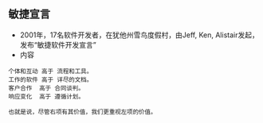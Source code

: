 <!-- 
title: 敏捷宣言
from: work
create: 2020-12-29
tags: term,management
-->

## 敏捷宣言

- 2001年，17名软件开发者，在犹他州雪鸟度假村，由Jeff, Ken, Alistair发起，发布“敏捷软件开发宣言”
- 内容
```
个体和互动 高于 流程和工具。
工作的软件 高于 详尽的文档。
客户合作  高于 合同谈判。
响应变化  高于 遵循计划。

也就是说，尽管右项有其价值，我们更重视左项的价值。
```

